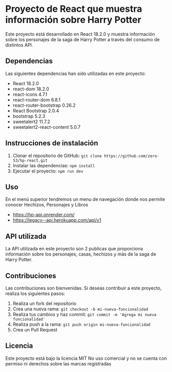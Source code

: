 # Proyecto de React que muestra información sobre Harry Potter

Este proyecto está desarrollado en React 18.2.0 y muestra información sobre los personajes de la saga de Harry Potter a través del consumo de distintos API.

## Dependencias

Las siguientes dependencias han sido utilizadas en este proyecto:

- React 18.2.0
- react-dom 18.2.0
- react-icons 4.7.1
- react-router-dom 6.8.1
- react-router-bootstrap 0.26.2
- React Bootstrap 2.0.4
- bootstrap 5.2.3
- sweetalert2 11.7.2
- sweetalert2-react-content 5.0.7

## Instrucciones de instalación

1. Clonar el repositorio de GitHub: `git clone https://github.com/zero-53/hp-react.git`
2. Instalar las dependencias: `npm install`
3. Ejecutar el proyecto: `npm run dev`

## Uso
En el menú superior tendremos un menu de navegación donde nos permite conocer Hechizos, Personajes y Libros

- https://hp-api.onrender.com/
- https://legacy--api.herokuapp.com/api/v1

## API utilizada
La API utilizada en este proyecto son 2 publicas que proporciona información sobre los personajes, casas, hechizos y más de la saga de Harry Potter.



## Contribuciones

Las contribuciones son bienvenidas. Si deseas contribuir a este proyecto, realiza los siguientes pasos:

1. Realiza un fork del repositorio
2. Crea una nueva rama: `git checkout -b mi-nueva-funcionalidad`
3. Realiza tus cambios y haz commit: `git commit -m 'Agrega mi nueva funcionalidad'`
4. Realiza push a la rama: `git push origin mi-nueva-funcionalidad`
5. Crea un Pull Request

## Licencia

Este proyecto está bajo la licencia MIT
No uso comercial y no se cuenta con permiso ni derechos sobre las marcas registradas